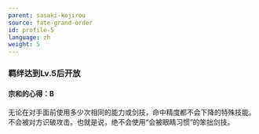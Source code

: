 ```yaml
---
parent: sasaki-kojirou
source: fate-grand-order
id: profile-5
language: zh
weight: 5
---
```


### 羁绊达到Lv.5后开放

#### 宗和的心得：B

无论在对手面前使用多少次相同的能力或剑技，命中精度都不会下降的特殊技能。
不会被对方识破攻击。也就是说，绝不会使用“会被眼睛习惯”的笨拙剑技。
